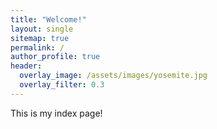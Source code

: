 ```yaml
---
title: "Welcome!"
layout: single
sitemap: true
permalink: /
author_profile: true
header:
  overlay_image: /assets/images/yosemite.jpg
  overlay_filter: 0.3
---
```


This is my index page!